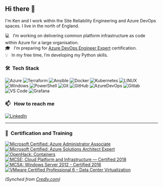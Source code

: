 ## Hi there 👋

I'm Ken and I work within the Site Reliability Engineering and Azure DevOps spaces.  I live in the north of England.

💻 &nbsp; I’m working on delivering common platform infrastructure as code within Azure for a large organisation. \
🎓 &nbsp; I'm preparing for [Azure DevOps Engineer Expert](https://learn.microsoft.com/en-us/certifications/devops-engineer/) certification. \
💡 &nbsp; In my free time, I’m developing my Python skills.

### 🛠 &nbsp;Tech Stack

![Azure](https://img.shields.io/badge/azure-%230072C6.svg?style=for-the-badge&logo=azure-devops&logoColor=white) ![Terraform](https://img.shields.io/badge/terraform-%235835CC.svg?style=for-the-badge&logo=terraform&logoColor=white) ![Ansible](https://img.shields.io/badge/ansible-%231A1918.svg?style=for-the-badge&logo=ansible&logoColor=white) ![Docker](https://img.shields.io/badge/docker-%230db7ed.svg?style=for-the-badge&logo=docker&logoColor=white) ![Kubernetes](https://img.shields.io/badge/kubernetes-%23326ce5.svg?style=for-the-badge&logo=kubernetes&logoColor=white) ![LINUX](https://img.shields.io/badge/Linux-FCC624?style=for-the-badge&logo=linux&logoColor=black) ![Windows](https://img.shields.io/badge/Windows-0078D6?style=for-the-badge&logo=windows&logoColor=white) ![PowerShell](https://img.shields.io/badge/Powershell-2CA5E0?style=for-the-badge&logo=powershell&logoColor=white) ![Git](https://img.shields.io/badge/GIT-E44C30?style=for-the-badge&logo=git&logoColor=white) ![GitHub](https://img.shields.io/badge/GitHub-100000?style=for-the-badge&logo=github&logoColor=white) ![AzureDevOps](https://img.shields.io/badge/Azure_DevOps-0078D7?style=for-the-badge&logo=azure-devops&logoColor=white) ![Gitlab](https://img.shields.io/badge/GitLab-330F63?style=for-the-badge&logo=gitlab&logoColor=white) ![VS Code](https://img.shields.io/badge/VSCode-0078D4?style=for-the-badge&logo=visual%20studio%20code&logoColor=white) ![Grafana](https://img.shields.io/badge/Grafana-F2F4F9?style=for-the-badge&logo=grafana&logoColor=orange&labelColor=F2F4F9)

### 📫 &nbsp; How to reach me

[![LinkedIn](https://img.shields.io/badge/LinkedIn-0077B5?style=for-the-badge&logo=linkedin&logoColor=white)](https://linkedin.com/in/kenhendo)

---

### 📄 &nbsp;Certification and Training

<!--START_SECTION:badges-->
[![Microsoft Certified: Azure Administrator Associate](https://images.credly.com/size/110x110/images/336eebfc-0ac3-4553-9a67-b402f491f185/azure-administrator-associate-600x600.png)](http://www.credly.com/badges/a0bea5fd-1a3c-48e5-b04b-08e4e668afd9 "Microsoft Certified: Azure Administrator Associate")
[![Microsoft Certified: Azure Solutions Architect Expert](https://images.credly.com/size/110x110/images/987adb7e-49be-4e24-b67e-55986bd3fe66/azure-solutions-architect-expert-600x600.png)](http://www.credly.com/badges/de5b2871-386d-4bff-b5c8-d0f798789932 "Microsoft Certified: Azure Solutions Architect Expert")
[![OpenHack: Containers](https://images.credly.com/size/110x110/images/46faaece-34f2-45fa-af8f-12ecf2f0f9b3/Containers.png)](http://www.credly.com/badges/ce3a31a3-4eaa-4c46-bc8e-b03bad8d4614 "OpenHack: Containers")
[![MCSE: Cloud Platform and Infrastructure — Certified 2018](https://images.credly.com/size/110x110/images/807898ab-9f66-4387-a5e8-b0b59977f8c0/MCSE-Cloud-Platform-Infrastructure-2018.png)](http://www.credly.com/badges/41b62075-ad44-4654-8e89-5141a843a99f "MCSE: Cloud Platform and Infrastructure — Certified 2018")
[![MCSA: Windows Server 2012 - Certified 2016](https://images.credly.com/size/110x110/images/835b37d1-09fb-42d5-9559-38abc7b4063d/MCSA_Windows_Server_2012-01.png)](http://www.credly.com/badges/123341b7-b2f4-484f-8aa0-90daf3fe49ae "MCSA: Windows Server 2012 - Certified 2016")
[![VMware Certified Professional 6 – Data Center Virtualization](https://images.credly.com/size/110x110/images/4ca4d86c-2022-4d10-ba65-6a5e8a1c1039/vmware_Cert_P_DCV6.png)](http://www.credly.com/badges/454b1027-f4a3-401d-a2be-4d290330b929 "VMware Certified Professional 6 – Data Center Virtualization")
<!--END_SECTION:badges-->

*(Synched from [Credly.com](https://www.credly.com/users/ken-henderson/badges))*
